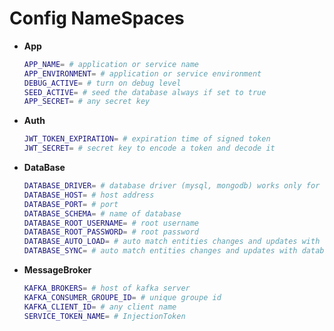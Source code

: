 # Config NameSpaces

  * **App**
  
    ```sh
    APP_NAME= # application or service name
    APP_ENVIRONMENT= # application or service environment
    DEBUG_ACTIVE= # turn on debug level
    SEED_ACTIVE= # seed the database always if set to true
    APP_SECRET= # any secret key
    ```
    
  * **Auth**
  
    ```sh
    JWT_TOKEN_EXPIRATION= # expiration time of signed token
    JWT_SECRET= # secret key to encode a token and decode it
    ```
  
  * **DataBase**
 
    ```sh
    DATABASE_DRIVER= # database driver (mysql, mongodb) works only for typeorm
    DATABASE_HOST= # host address
    DATABASE_PORT= # port
    DATABASE_SCHEMA= # name of database
    DATABASE_ROOT_USERNAME= # root username
    DATABASE_ROOT_PASSWORD= # root password
    DATABASE_AUTO_LOAD= # auto match entities changes and updates with database
    DATABASE_SYNC= # auto match entities changes and updates with database
    ```
  
  * **MessageBroker**
  
    ```sh
    KAFKA_BROKERS= # host of kafka server
    KAFKA_CONSUMER_GROUPE_ID= # unique groupe id
    KAFKA_CLIENT_ID= # any client name
    SERVICE_TOKEN_NAME= # InjectionToken
    ```
